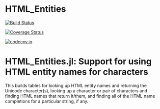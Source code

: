# HTML_Entities

[![Build Status](https://travis-ci.org/JuliaString/HTML_Entities.jl.svg?branch=master)](https://travis-ci.org/JuliaString/HTML_Entities.jl)

[![Coverage Status](https://coveralls.io/repos/github/JuliaString/HTML_Entities.jl/badge.svg?branch=master)](https://coveralls.io/github/JuliaString/HTML_Entities.jl?branch=master)

[![codecov.io](http://codecov.io/github/JuliaString/HTML_Entities.jl/coverage.svg?branch=master)](http://codecov.io/github/JuliaString/HTML_Entities.jl?branch=master)

HTML_Entities.jl: Support for using HTML entity names for characters
====================================================================

This builds tables for looking up HTML entity names and returning the Unicode character(s),
looking up a character or pair of characters and finding HTML names that return it/them,
and finding all of the HTML name completions for a particular string, if any.

